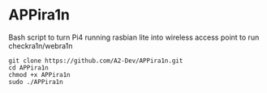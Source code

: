 # APPira1n
Bash script to turn Pi4 running rasbian lite into wireless access point to run checkra1n/webra1n

```
git clone https://github.com/A2-Dev/APPira1n.git
cd APPira1n
chmod +x APPira1n
sudo ./APPira1n
```
